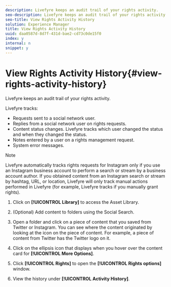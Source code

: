 ```yaml
---
description: Livefyre keeps an audit trail of your rights activity.
seo-description: Livefyre keeps an audit trail of your rights activity.
seo-title: View Rights Activity History
solution: Experience Manager
title: View Rights Activity History
uuid: daa0587d-8d7f-431d-bae2-cd73c0de15f0
index: y
internal: n
snippet: y
---
```


# View Rights Activity History{#view-rights-activity-history}

Livefyre keeps an audit trail of your rights activity.

Livefyre tracks:

* Requests sent to a social network user.
* Replies from a social network user on rights requests.
* Content status changes. Livefyre tracks which user changed the status and when they changed the status. 
* Notes entered by a user on a rights management request.
* System error messages.

>[!NOTE]
>
>Livefyre automatically tracks rights requests for Instagram only if you use an Instagram business account to perform a search or stream by a business account author. If you obtained content from an Instagram search or stream by hashtag, URL, or location, Livefyre will only track manual actions performed in Livefyre (for example, Livefyre tracks if you manually grant rights).

1. Click on **[!UICONTROL Library]** to access the Asset Library.
1. (Optional) Add content to folders using the Social Search.
1. Open a folder and click on a piece of content that you saved from Twitter or Instagram. You can see where the content originated by looking at the icon on the piece of content. For example, a piece of content from Twitter has the Twitter logo on it.
1. Click on the ellipsis icon that displays when you hover over the content card for **[!UICONTROL More Options]**. 
1. Click **[!UICONTROL Rights]** to open the **[!UICONTROL Rights options]** window.

1. View the history under **[!UICONTROL Activity History]**.

